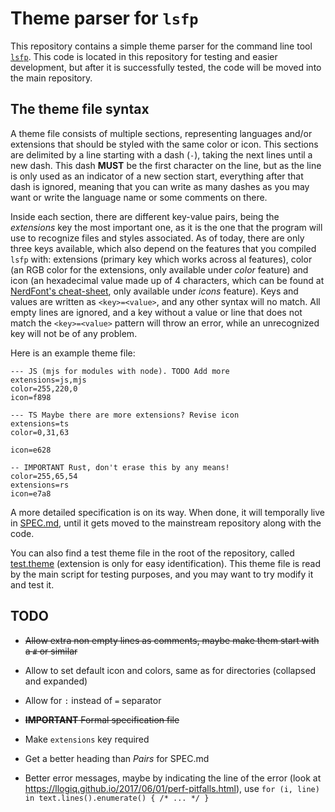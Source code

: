 # Theme parser for `lsfp`

This repository contains a simple theme parser for the command line tool [`lsfp`](https://github.com/The-Noah/lsfp). This code is located in this repository for testing and easier development, but after it is successfully tested, the code will be moved into the main repository.

## The theme file syntax

A theme file consists of multiple sections, representing languages and/or extensions that should be styled with the same color or icon. This sections are delimited by a line starting with a dash (`-`), taking the next lines until a new dash. This dash **MUST** be the first character on the line, but as the line is only used as an indicator of a new section start, everything after that dash is ignored, meaning that you can write as many dashes as you may want or write the language name or some comments on there.

Inside each section, there are different key-value pairs, being the _extensions_ key the most important one, as it is the one that the program will use to recognize files and styles associated. As of today, there are only three keys available, which also depend on the features that you compiled `lsfp` with: extensions (primary key which works across al features), color (an RGB color for the extensions, only available under _color_ feature) and icon (an hexadecimal value made up of 4 characters, which can be found at [NerdFont's cheat-sheet](https://www.nerdfonts.com/cheat-sheet), only available under _icons_ feature). Keys and values are written as `<key>=<value>`, and any other syntax will no match. All empty lines are ignored, and a key without a value or line that does not match the `<key>=<value>` pattern will throw an error, while an unrecognized key will not be of any problem.

Here is an example theme file:

```
--- JS (mjs for modules with node). TODO Add more
extensions=js,mjs
color=255,220,0
icon=f898

--- TS Maybe there are more extensions? Revise icon
extensions=ts
color=0,31,63

icon=e628

-- IMPORTANT Rust, don't erase this by any means!
color=255,65,54
extensions=rs
icon=e7a8
```

A more detailed specification is on its way. When done, it will temporally live in [SPEC.md](https://github.com/HipyCas/theme-parser/blob/master/SPEC.md), until it gets moved to the mainstream repository along with the code.

You can also find a test theme file in the root of the repository, called [test.theme](https://github.com/HipyCas/theme-parser/blob/master/test.theme) (extension is only for easy identification). This theme file is read by the main script for testing purposes, and you may want to try modify it and test it.

## TODO

- ~~Allow extra non empty lines as comments, maybe make them start with a `#` or similar~~

- Allow to set default icon and colors, same as for directories (collapsed and expanded)

- Allow for `:` instead of `=` separator

- ~~**IMPORTANT** Formal specification file~~

- Make `extensions` key required

- Get a better heading than _Pairs_ for SPEC.md

- Better error messages, maybe by indicating the line of the error (look at https://llogiq.github.io/2017/06/01/perf-pitfalls.html), use `for (i, line) in text.lines().enumerate() { /* ... */ }`
